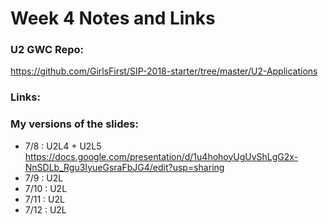 # Week 4 Notes and Links

### U2 GWC Repo:
https://github.com/GirlsFirst/SIP-2018-starter/tree/master/U2-Applications

### Links:

### My versions of the slides:
- 7/8 : U2L4 + U2L5
	https://docs.google.com/presentation/d/1u4hohoyUgUvShLgG2x-NnSDLb_Rgu3IyueGsraFbJG4/edit?usp=sharing
- 7/9 : U2L
- 7/10 : U2L
- 7/11 : U2L
- 7/12 : U2L
